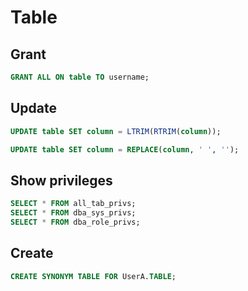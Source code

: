 # Table

## Grant

```sql
GRANT ALL ON table TO username;
```

## Update

```sql
UPDATE table SET column = LTRIM(RTRIM(column));

UPDATE table SET column = REPLACE(column, ' ', '');
```

## Show privileges

```sql
SELECT * FROM all_tab_privs;
SELECT * FROM dba_sys_privs;
SELECT * FROM dba_role_privs;
```

## Create

```sql
CREATE SYNONYM TABLE FOR UserA.TABLE;
```
